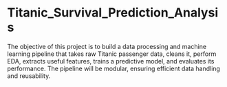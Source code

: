 # Titanic_Survival_Prediction_Analysis
The objective of this project is to build a data processing and machine learning pipeline that  takes raw Titanic passenger data, cleans it, perform EDA, extracts  useful features, trains a predictive model, and evaluates its performance. The pipeline will be  modular, ensuring efficient data handling and reusability.
